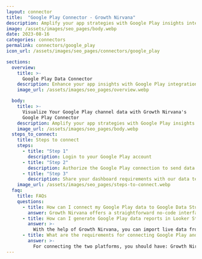 ```yaml
---
layout: connector
title:  "Google Play Connector - Growth Nirvana"
description: Amplify your app strategies with Google Play insights integrated into Looker Studio.
image: /assets/images/seo_pages/body.webp
date: 2023-08-16
categories: connectors
permalink: connectors/google_play
icon_url: /assets/images/seo_pages/connectors/google_play

sections:
  overview:
    title: >-
      Google Play Data Connector
    description: Enhance your app insights with Google Play integration. Seamlessly merge app data from Google Play with Looker Studio's analytical capabilities, unlocking insights that shape user experiences, engagement strategies, and operational excellence.
    image_url: /assets/images/seo_pages/overview.webp

  body:
    title: >-
      Visualize Your Google Play channel data with Growth Nirvana's
      Google Play Connector
    description: Amplify your app strategies with Google Play insights integrated into Looker Studio.
    image_url: /assets/images/seo_pages/body.webp
  steps_to_connect:
    title: Steps to connect
    steps:
      - title: "Step 1"
        description: Login to your Google Play account
      - title: "Step 2"
        description: Authorize the Google Play connection to send data to Growth Nirvana
      - title: "Step 3"
        description: Share your dashboard requirements with our data team. We will build the report for you.
    image_url: /assets/images/seo_pages/steps-to-connect.webp
  faq:
    title: FAQs
    questions:
      - title: How can I connect my Google Play data to Google Data Studio/Looker Studio?
        answer: Growth Nirvana offers a straightforward no-code interface to connect to Google Play data sources.
      - title: How can I generate Google Play data reports in Looker Studio?
        answer: >-
          With the help of Growth Nirvana, you can import live data from Google Play into Looker Studio. These data can be viewed in charts, tables, and dashboards to generate branded reports that can be shared instantly.
      - title: What are the requirements for connecting Google Play and Looker Studio?
        answer: >-
          For connecting the two platforms, you should have: Growth Nirvana Account and Google Play Ads Account
---
```

